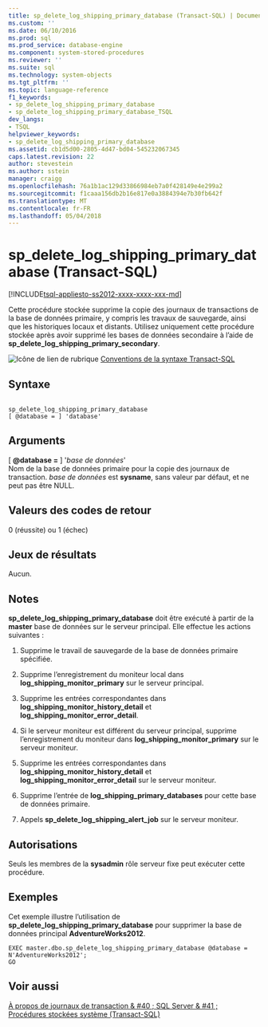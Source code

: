 ```yaml
---
title: sp_delete_log_shipping_primary_database (Transact-SQL) | Documents Microsoft
ms.custom: ''
ms.date: 06/10/2016
ms.prod: sql
ms.prod_service: database-engine
ms.component: system-stored-procedures
ms.reviewer: ''
ms.suite: sql
ms.technology: system-objects
ms.tgt_pltfrm: ''
ms.topic: language-reference
f1_keywords:
- sp_delete_log_shipping_primary_database
- sp_delete_log_shipping_primary_database_TSQL
dev_langs:
- TSQL
helpviewer_keywords:
- sp_delete_log_shipping_primary_database
ms.assetid: cb1d5d00-2805-4d47-bd04-545232067345
caps.latest.revision: 22
author: stevestein
ms.author: sstein
manager: craigg
ms.openlocfilehash: 76a1b1ac129d33866984eb7a0f428149e4e299a2
ms.sourcegitcommit: f1caaa156db2b16e817e0a3884394e7b30fb642f
ms.translationtype: MT
ms.contentlocale: fr-FR
ms.lasthandoff: 05/04/2018
---
```

# <a name="spdeletelogshippingprimarydatabase-transact-sql"></a>sp_delete_log_shipping_primary_database (Transact-SQL)
[!INCLUDE[tsql-appliesto-ss2012-xxxx-xxxx-xxx-md](../../includes/tsql-appliesto-ss2012-xxxx-xxxx-xxx-md.md)]

  Cette procédure stockée supprime la copie des journaux de transactions de la base de données primaire, y compris les travaux de sauvegarde, ainsi que les historiques locaux et distants. Utilisez uniquement cette procédure stockée après avoir supprimé les bases de données secondaire à l’aide de **sp_delete_log_shipping_primary_secondary**.  
  
 ![Icône de lien de rubrique](../../database-engine/configure-windows/media/topic-link.gif "Icône lien de rubrique") [Conventions de la syntaxe Transact-SQL](../../t-sql/language-elements/transact-sql-syntax-conventions-transact-sql.md)  
  
## <a name="syntax"></a>Syntaxe  
  
```  
  
sp_delete_log_shipping_primary_database  
[ @database = ] 'database'  
```  
  
## <a name="arguments"></a>Arguments  
 [  **@database =** ] '*base de données*'  
 Nom de la base de données primaire pour la copie des journaux de transaction. *base de données* est **sysname**, sans valeur par défaut, et ne peut pas être NULL.  
  
## <a name="return-code-values"></a>Valeurs des codes de retour  
 0 (réussite) ou 1 (échec)  
  
## <a name="result-sets"></a>Jeux de résultats  
 Aucun.  
  
## <a name="remarks"></a>Notes  
 **sp_delete_log_shipping_primary_database** doit être exécuté à partir de la **master** base de données sur le serveur principal. Elle effectue les actions suivantes :  
  
1.  Supprime le travail de sauvegarde de la base de données primaire spécifiée.  
  
2.  Supprime l’enregistrement du moniteur local dans **log_shipping_monitor_primary** sur le serveur principal.  
  
3.  Supprime les entrées correspondantes dans **log_shipping_monitor_history_detail** et **log_shipping_monitor_error_detail**.  
  
4.  Si le serveur moniteur est différent du serveur principal, supprime l’enregistrement du moniteur dans **log_shipping_monitor_primary** sur le serveur moniteur.  
  
5.  Supprime les entrées correspondantes dans **log_shipping_monitor_history_detail** et **log_shipping_monitor_error_detail** sur le serveur moniteur.  
  
6.  Supprime l’entrée de **log_shipping_primary_databases** pour cette base de données primaire.  
  
7.  Appels **sp_delete_log_shipping_alert_job** sur le serveur moniteur.  
  
## <a name="permissions"></a>Autorisations  
 Seuls les membres de la **sysadmin** rôle serveur fixe peut exécuter cette procédure.  
  
## <a name="examples"></a>Exemples  
 Cet exemple illustre l’utilisation de **sp_delete_log_shipping_primary_database** pour supprimer la base de données principal **AdventureWorks2012**.  
  
```  
EXEC master.dbo.sp_delete_log_shipping_primary_database @database = N'AdventureWorks2012';  
GO  
```  
  
## <a name="see-also"></a>Voir aussi  
 [À propos de journaux de transaction & #40 ; SQL Server & #41 ;](../../database-engine/log-shipping/about-log-shipping-sql-server.md)   
 [Procédures stockées système &#40;Transact-SQL&#41;](../../relational-databases/system-stored-procedures/system-stored-procedures-transact-sql.md)  
  
  
